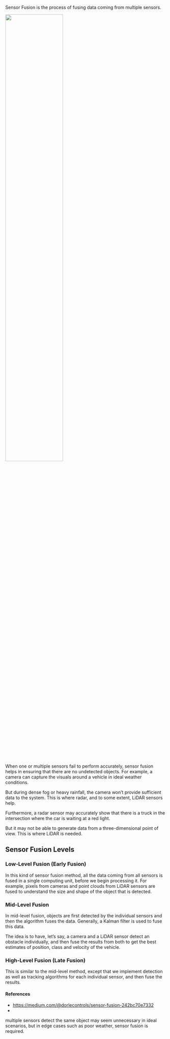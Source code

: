 


Sensor Fusion is the process of fusing data coming from multiple sensors.

<img src="https://i0.wp.com/semiengineering.com/wp-content/uploads/Sensor-fusion-1.png" height="60%" width="60%" />

When one or multiple sensors fail to perform accurately, sensor fusion helps in ensuring that there are no undetected objects. For example, a camera can capture the visuals around a vehicle in ideal weather conditions.

But during dense fog or heavy rainfall, the camera won’t provide sufficient data to the system. This is where radar, and to some extent, LiDAR sensors help.

Furthermore, a radar sensor may accurately show that there is a truck in the intersection where the car is waiting at a red light.

But it may not be able to generate data from a three-dimensional point of view. This is where LiDAR is needed.

## Sensor Fusion Levels

### Low-Level Fusion (Early Fusion)

In this kind of sensor fusion method, all the data coming from all sensors is fused in a single computing unit, before we begin processing it.
For example, pixels from cameras and point clouds from LiDAR sensors are fused to understand the size and shape of the object that is detected.

### Mid-Level Fusion

In mid-level fusion, objects are first detected by the individual sensors and then the algorithm fuses the data.
Generally, a Kalman filter is used to fuse this data.

The idea is to have, let’s say, a camera and a LiDAR sensor detect an obstacle individually, and then fuse the results from both to get the best estimates of position, class and velocity of the vehicle.

### High-Level Fusion (Late Fusion)

This is similar to the mid-level method, except that we implement detection as well as tracking algorithms for each individual sensor, and then fuse the results.

#### References
- https://medium.com/@dorlecontrols/sensor-fusion-242bc70e7332
- 



multiple sensors detect the same object may seem unnecessary in ideal scenarios, but in edge cases such as poor weather, sensor fusion is required.

